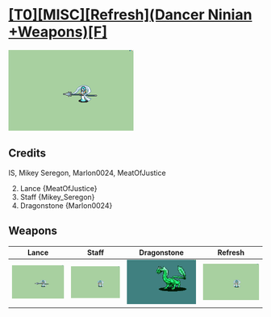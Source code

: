 # [\[T0\]\[MISC\]\[Refresh\]\(Dancer Ninian +Weapons\)\[F\]](./)

<img src="./2.%20Lance/Lance_000.png" alt="[T0][MISC][Refresh](Dancer Ninian +Weapons)[F] standing" />

## Credits

IS, Mikey Seregon, Marlon0024, MeatOfJustice

2. Lance {MeatOfJustice}
7. Staff {Mikey_Seregon}
8. Dragonstone {Marlon0024}

## Weapons


|Lance |Staff |Dragonstone |Refresh |
|  :---: | :---: | :---: | :---: |
| <img alt="Lance animation" src="./2.%20Lance/Lance.gif" /> | <img alt="Staff animation" src="./7.%20Staff/Staff.gif" /> | <img alt="Dragonstone animation" src="./8.%20Dragonstone/Dragonstone.gif" /> | <img alt="Refresh animation" src="./8.%20Refresh/Refresh.gif" /> |

